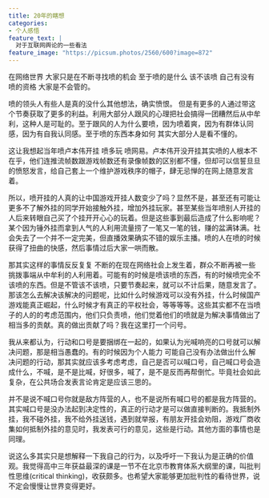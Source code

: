 ```yaml
---
title: 20年的瞎想
categories:
- 个人感悟
feature_text: |
  对于互联网舆论的一些看法
feature_image: "https://picsum.photos/2560/600?image=872"
---
```


在网络世界 大家只是在不断寻找喷的机会 至于喷的是什么 该不该喷 自己有没有喷的资格 大家是不会管的。

喷的领头人有些人是真的没什么其他想法，确实愤恨。 但是有更多的人通过带这个节奏获取了更多的利益。利用大部分人跟风的心理把社会搞得一团糟然后从中牟利，这种人是可耻的。至于跟风的人为什么要喷，因为喷着爽，因为有群体认同感，因为有自我认同感。至于喷的东西本身如何 其实大部分人是看不懂的。

这让我想起当年喷卢本伟开挂 喷多玩 喷网易。卢本伟开没开挂其实喷的人根本不在乎，他们连推流帧数跟游戏帧数还有录像帧数的区别都不懂，但却可以信誓旦旦的愤怒发言，给自己套上一个维护游戏秩序的帽子，肆无忌惮的在网上随意发言着。

所以，喷开挂的人真的让中国游戏开挂人数变少了吗？显然不是，甚至还有可能让更多不了解外挂的同学开始接触外挂，增加外挂玩家。甚至某些当年喷别人开挂的人后来转眼自己买了个挂开开心心的玩着。但是这些事到最后造成了什么影响呢？某个因为锤外挂而拿到人气的人利用流量捞了一笔又一笔的钱，赚的盆满钵满。社会失去了一个并不一定完美，但直播效果确实不错的娱乐主播。喷的人在喷的时候获得了扭曲的快感，然后事情过后大家一哄而散。

那其实这样的事情反反复复 不断的在现在网络社会上发生着，群众不断再被一些挑拨事端从中牟利的人利用着。可能有的时候是喷该喷的东西，有的时候喷完全不该喷的东西。但是不管该不该喷，只要节奏起来，就可以不计后果，随意发言了。那该怎么去解决该解决的问题呢，比如什么时候游戏可以没有外挂，什么时候国产游戏能真正崛起，什么时候才有真正的平权社会，等等等等。这些其实都不在当喷子的人的的考虑范围内，他们只负责喷，他们觉着他们的喷就是为解决事情做出了相当多的贡献。真的做出贡献了吗？我在这里打一个问号。

我从来都认为，行动和口号是要捆绑在一起的，如果认为光喊响亮的口号就可以解决问题，那是相当愚蠢的。有的时候因为个人能力 可能自己没有办法做出什么解决问题的行动，那其实就应该多考虑考虑，自己是否可以喊口号，自己喊口号会造成什么，不喊，是不是比喊，好很多，喊了，是不是反而再帮倒忙。毕竟社会如此复杂，在公共场合发表言论肯定是应该三思的。

并不是说不喊口号你就是敌方阵营的人，也不是说所有喊口号的都是我方阵营的。其实喊口号是没办法起到决定性的，真正的行动才是可以做直接判断的。我抵制外挂，我不碰外挂，我不给外挂送钱，遇到就举报，有朋友开挂会劝阻，游戏厂商收集如何抵制外挂的意见时，我发表可行的意见，这些是行动。其他方面的事情也是同理。

说这么多其实只是想解释一下我自己的行为，以及呼吁一下我认为是正确的价值观。我觉得高中三年获益最深的课是一节不在北京市教育体系大纲里的课，叫批判性思维(critical thinking)，收获颇多。也希望大家能够更加批判性的看待世界，说不定会慢慢让世界变得更好。
